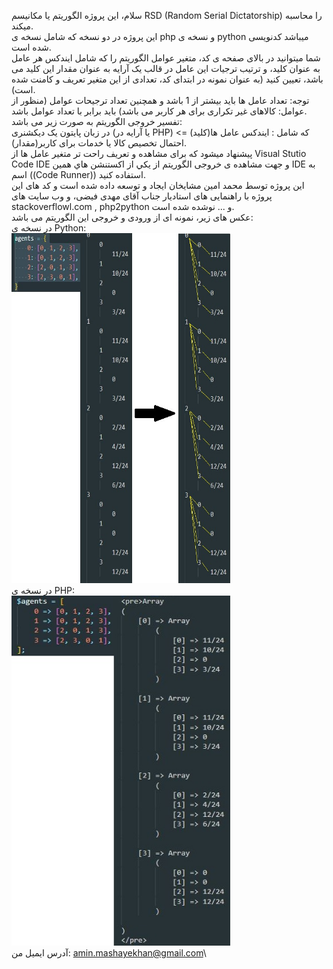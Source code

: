 سلام، اين پروژه الگوريتم یا مکانیسم RSD (Random Serial Dictatorship) را محاسبه میکند.\
این پروژه در دو نسخه که شامل نسخه ی php و نسخه ی python میباشد کدنویسی شده است.\
شما میتوانید در بالای صفحه ی کد، متغیر عوامل الگوریتم را که شامل ایندکس هر عامل به عنوان کلید، و ترتیب ترجیات این عامل در قالب یک آرایه به عنوان
مقدار این کلید می باشد، تعیین کنید (به عنوان نمونه در ابتدای کد، تعدادی از این متغیر تعریف و کامنت شده است).\
توجه: تعداد عامل ها باید بیشتر از 1 باشد و همچنین تعداد ترجیحات عوامل (منظور از عوامل: کالاهای غیر تکراری برای هر کاربر می باشد) باید برابر با تعداد عوامل باشد.\
تفسیر خروجی الگوریتم به صورت زیر می باشد:\
در زبان پایتون یک دیکشنری (یا آرایه در PHP) که شامل : ایندکس عامل ها(کلید) => احتمال تخصیص کالا یا خدمات برای کاربر(مقدار).\
پیشنهاد میشود که برای مشاهده و تعریف راحت تر متغیر عامل ها  از Visual Stutio Code IDE و جهت مشاهده ی خروجی الگوریتم از يكي از اکستنشن هاي همين IDE به اسم ((Code Runner)) استفاده کنید.\
این پروژه توسط محمد امین مشایخان ایجاد و توسعه داده شده است و کد های این پروژه با راهنمایی های استادیار جناب آقای مهدی فیضی، و وب سایت های stackoverflowl.com , php2python و ... نوشده شده است.\
عکس های زیر، نمونه ای از ورودی و خروجی این الگوریتم می باشد:\
در نسخه ی Python: \
  <img src="Python-input-&-output-sample.jpg" width="350" height="560" alt="accessibility text">\
در نسخه ی PHP:  
<img src="PHP-input-&-output-sample.JPG" width="350" height="560" title="hover text">\
آدرس ایمیل من: amin.mashayekhan@gmail.com\

